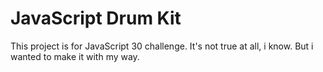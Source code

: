 # JavaScript Drum Kit
This project is for JavaScript 30 challenge. It's not true at all, i know. But i wanted to make it with my way.
